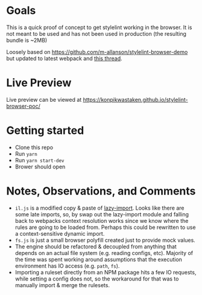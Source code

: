 # Goals
This is a quick proof of concept to get stylelint working in the browser.  It is not meant to be used and has not been used in production (the resulting bundle is ~2MB)

Loosely based on https://github.com/m-allanson/stylelint-browser-demo but updated to latest webpack and [this thread](https://github.com/stylelint/stylelint/issues/3935).

# Live Preview
Live preview can be viewed at 
https://konpikwastaken.github.io/stylelint-browser-poc/

# Getting started
- Clone this repo
- Run `yarn`
- Run `yarn start-dev`
- Brower should open

# Notes, Observations, and Comments
- `il.js` is a modified copy & paste of [lazy-import](https://github.com/sindresorhus/import-lazy).  Looks like there are some late imports, so, by swap out the lazy-import module and falling back to webpacks context resolution works since we know where the rules are going to be loaded from.  Perhaps this could be rewritten to use a context-sensitive dynamic import.
- `fs.js` is just a small browser polyfill created just to provide mock values.
- The engine should be refactored & decoupled from anything that depends on an actual file system (e.g. reading configs, etc). Majority of the time was spent working around assumptions that the execution environment has IO access (e.g. `path`, `fs`).
- Importing a ruleset directly from an NPM package hits a few IO requests, while setting a config does not, so the workaround for that was to manually import & merge the rulesets.